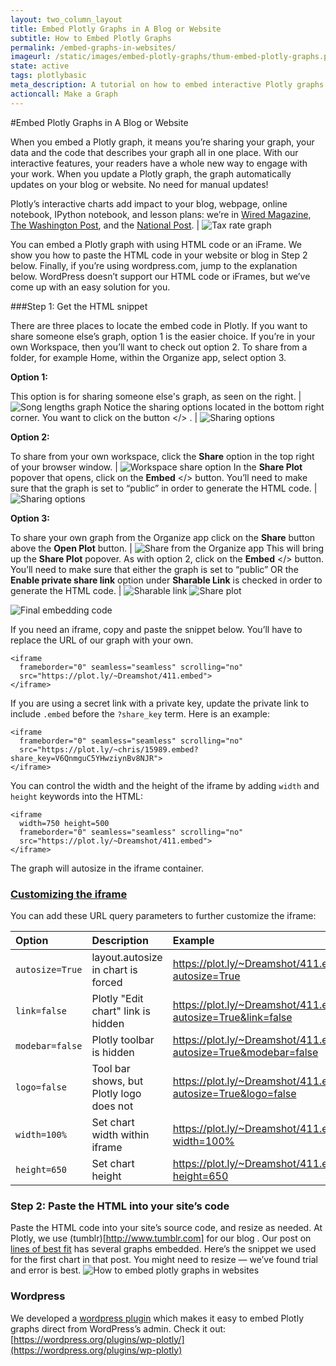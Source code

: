 ```yaml
---
layout: two_column_layout
title: Embed Plotly Graphs in A Blog or Website
subtitle: How to Embed Plotly Graphs
permalink: /embed-graphs-in-websites/
imageurl: /static/images/embed-plotly-graphs/thum-embed-plotly-graphs.png
state: active
tags: plotlybasic
meta_description: A tutorial on how to embed interactive Plotly graphs in websites, blogs, iframes, Tumblr, and Wordpress. Plotly is the easiest way to graph and share your data.
actioncall: Make a Graph
---
```


#Embed Plotly Graphs in A Blog or Website

When you embed a Plotly graph, it means you’re sharing your graph, your data and the code that describes your graph all in one place. With our interactive features, your readers have a whole new way to engage with your work. When you update a Plotly graph, the graph automatically updates on your blog or website. No need for manual updates!

Plotly’s interactive charts add impact to your blog, webpage, online notebook, IPython notebook, and lesson plans: we’re in [Wired Magazine](http://www.wired.com/2014/08/lego-cost), [The Washington Post](http://www.washingtonpost.com/blogs/wonkblog/wp/2013/06/14/do-low-taxes-on-the-rich-leave-the-middle-class-with-lower-wages/), and the [National Post](http://sports.nationalpost.com/2014/08/02/how-does-p-k-subbans-new-contract-stack-up-against-other-elite-nhl-defencemen). | ![Tax rate graph](/static/images/embed-plotly-graphs/tax-rates.png)

You can embed a Plotly graph with using HTML code or an iFrame. We show you how to paste the HTML code in your website or blog in Step 2 below. Finally, if you’re using wordpress.com, jump to the explanation below. WordPress doesn’t support our HTML code or iFrames, but we’ve come up with an easy solution for you.

###Step 1: Get the HTML snippet

There are three places to locate the embed code in Plotly.  If you want to share someone else’s graph, option 1 is the easier choice.  If you’re in your own Workspace, then you’ll want to check out option 2. To share from a folder, for example Home, within the Organize app, select option 3.


**Option 1:**

This option is for sharing someone else's graph, as seen on the right. | ![Song lengths graph](/static/images/embed-plotly-graphs/song-length.png)
Notice the sharing options located in the bottom right corner.  You want to click on the button &lt;/&gt; . | ![Sharing options](/static/images/embed-plotly-graphs/sharing-options.png)

**Option 2:**

To share from your own workspace, click the **Share** option in the top right of your browser window. | ![Workspace share option](/static/images/embed-plotly-graphs/workspace-share-option.png)
In the **Share Plot** popover that opens, click on the **Embed** &lt;/&gt; button. You’ll need to make sure that the graph is set to “public” in order to generate the HTML code. | ![Sharing options](/static/images/embed-plotly-graphs/share-plot.png)

**Option 3:**

To share your own graph from the Organize app click on the **Share** button above the **Open Plot** button. | ![Share from the Organize app](/static/images/embed-plotly-graphs/share-from-organize-app.png)
This will bring up the **Share Plot** popover. As with option 2, click on the **Embed** &lt;/&gt; button. You’ll need to make sure that either the graph is set to “public” OR the **Enable private share link** option under **Sharable Link** is checked in order to generate the HTML code. | ![Sharable link](/static/images/embed-plotly-graphs/sharable-link.png) ![Share plot](/static/images/embed-plotly-graphs/share-plot.png)

![Final embedding code](/static/images/embed-plotly-graphs/embed-code.png)


If you need an iframe, copy and paste the snippet below.  You’ll have to replace the URL of our graph with your own.

    <iframe
      frameborder="0" seamless="seamless" scrolling="no"
      src="https://plot.ly/~Dreamshot/411.embed">
    </iframe>


If you are using a secret link with a private key, update the private link to include `.embed` before the `?share_key` term. Here is an example:

    <iframe
      frameborder="0" seamless="seamless" scrolling="no"
      src="https://plot.ly/~chris/15989.embed?share_key=V6QnmguC5YHwziynBv8NJR">
    </iframe>


You can control the width and the height of the iframe by adding `width` and `height` keywords into the HTML:


    <iframe
      width=750 height=500
      frameborder="0" seamless="seamless" scrolling="no"
      src="https://plot.ly/~Dreamshot/411.embed">
    </iframe>


The graph will autosize in the iframe container.

### [Customizing the iframe](#options)

You can add these URL query parameters to further customize the iframe:

| Option  | Description  | Example |
|:-----|:---------|:---------------|
| ```autosize=True``` | layout.autosize in chart is forced | https://plot.ly/~Dreamshot/411.embed?autosize=True |
| ```link=false``` | Plotly "Edit chart" link is hidden | https://plot.ly/~Dreamshot/411.embed?autosize=True&link=false |
| ```modebar=false``` | Plotly toolbar is hidden | https://plot.ly/~Dreamshot/411.embed?autosize=True&modebar=false |
| ```logo=false``` | Tool bar shows, but Plotly logo does not | https://plot.ly/~Dreamshot/411.embed?autosize=True&logo=false |
| ```width=100%``` | Set chart width within iframe | https://plot.ly/~Dreamshot/411.embed?width=100% |
| ```height=650``` | Set chart height | https://plot.ly/~Dreamshot/411.embed?height=650 |

### Step 2: Paste the HTML into your site’s code

Paste the HTML code into your site’s source code, and resize as needed.  At Plotly, we use (tumblr)[http://www.tumblr.com] for our blog . Our post on [lines of best fit](/create-a-line-of-best-fit-online/) has several graphs embedded.  Here’s the snippet we used for the first chart in that post.  You might need to resize &#8212; we’ve found trial and error is best.
![How to embed plotly graphs in websites](/static/images/embed-plotly-graphs/plotly-blog-post.png)

### Wordpress

We developed a [wordpress plugin](https://wordpress.org/plugins/wp-plotly) which makes it easy to embed Plotly graphs direct from WordPress&#8217;s admin. Check it out: [https://wordpress.org/plugins/wp-plotly/](https://wordpress.org/plugins/wp-plotly)
